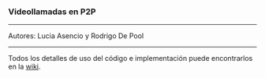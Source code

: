 ### Videollamadas en P2P
---
Autores: Lucia Asencio y Rodrigo De Pool

---

Todos los detalles de uso del código e implementación puede encontrarlos en la
[wiki](https://vega.ii.uam.es/2301_12/practica3/wikis/home).

